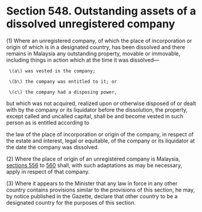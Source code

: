 # Section 548. Outstanding assets of a dissolved unregistered company

\(1\) Where an unregistered company, of which the place of incorporation or origin of which is in a designated country, has been dissolved and there remains in Malaysia any outstanding property, movable or immovable, including things in action which at the time it was dissolved—

```text
 \(a\) was vested in the company; 

 \(b\) the company was entitled to it; or 

 \(c\) the company had a disposing power,
```

but which was not acquired, realized upon or otherwise disposed of or dealt with by the company or its liquidator before the dissolution, the property, except called and uncalled capital, shall be and become vested in such person as is entitled according to

the law of the place of incorporation or origin of the company, in respect of the estate and interest, legal or equitable, of the company or its liquidator at the date the company was dissolved.

\(2\) Where the place of origin of an unregistered company is Malaysia, [sections 556](../division-4-striking-off-and-management-of-assets-of-dissolved-companies/subdivision-2-management-of-assets-of-dissolved-companies/section-556.-power-of-registrar-to-represent-dissolved-company-in-certain-circumstances.md) to [560](../division-4-striking-off-and-management-of-assets-of-dissolved-companies/subdivision-2-management-of-assets-of-dissolved-companies/section-560.-accounts-and-audit.md) shall, with such adaptations as may be necessary, apply in respect of that company.

\(3\) Where it appears to the Minister that any law in force in any other country contains provisions similar to the provisions of this section, he may, by notice published in the Gazette, declare that other country to be a designated country for the purposes of this section.

